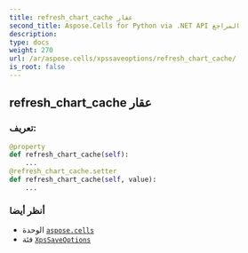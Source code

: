 ```yaml
---
title: refresh_chart_cache عقار
second_title: Aspose.Cells for Python via .NET API المراجع
description:
type: docs
weight: 270
url: /ar/aspose.cells/xpssaveoptions/refresh_chart_cache/
is_root: false
---
```

##  refresh_chart_cache عقار
###  تعريف:
```python
@property
def refresh_chart_cache(self):
    ...
@refresh_chart_cache.setter
def refresh_chart_cache(self, value):
    ...
```

###  أنظر أيضا
* الوحدة [`aspose.cells`](../../)
* فئة [`XpsSaveOptions`](/cells/python-net/ar/aspose.cells/xpssaveoptions)
